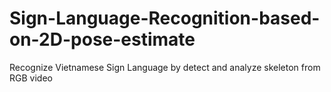 # Sign-Language-Recognition-based-on-2D-pose-estimate
Recognize Vietnamese Sign Language by detect and analyze skeleton from RGB video
